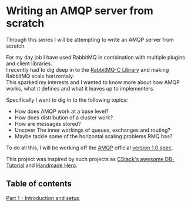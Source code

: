 # Writing an AMQP server from scratch

Through this series I will be attempting to write an AMQP server from scratch.  

For my day job I have used RabbitMQ in combination with multiple plugins and client libraries.  
I recently had to dig deep in to the [RabbitMQ-C Library](https://github.com/alanxz/rabbitmq-c) and making RabbitMQ scale horizontaly.  
This sparked my interests and I wanted to know more about how AMQP works, what it defines and what it leaves up to implementers.  

Specifically I want to dig in to the following topics:  

- How does AMQP work at a base level?
- How does distribution of a cluster work?
- How are messages stored?
- Uncover The inner workings of queues, exchanges and routing?
- Maybe tackle some of the horizontal scaling problems RMQ has?

To do all this, I will be working off the [AMQP](https://www.amqp.org/) official [version 1.0 spec](http://www.amqp.org/sites/amqp.org/files/amqp.pdf).  

This project was inspired by such projects as [CStack's awesome DB-Tutorial](https://github.com/cstack/db_tutorial) and [Handmade Hero](https://handmadehero.org/).  

## Table of contents

[Part 1 - Introduction and setup](./_parts/part1.md)
